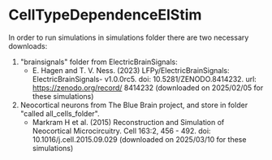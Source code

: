 # CellTypeDependenceElStim

In order to run simulations in simulations folder there are two necessary downloads:
1. "brainsignals" folder from ElectricBrainSignals:
    - E. Hagen and T. V. Ness. (2023) LFPy/ElectricBrainSignals: ElectricBrainSignals-
v1.0.0rc5. doi: 10.5281/ZENODO.8414232. url: https://zenodo.org/record/
8414232 (downloaded on 2025/02/05 for these simulations)
2. Neocortical neurons from The Blue Brain project, and store in folder "called all_cells_folder".
    - Markram H et al. (2015) Reconstruction and Simulation of Neocortical Microcircuitry. Cell 163:2, 456 - 492. doi: 10.1016/j.cell.2015.09.029 (downloaded on 2025/03/10 for these simulations)
